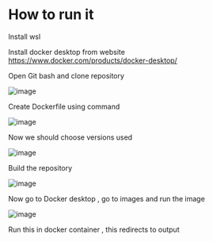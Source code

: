 # How to run it

Install wsl

Install docker desktop from website https://www.docker.com/products/docker-desktop/

Open Git bash and clone repository 

![image](https://github.com/user-attachments/assets/63d2810e-45bb-415b-8ec3-046209be1d7c)

Create Dockerfile using command

![image](https://github.com/user-attachments/assets/1a7985e9-f2de-4aed-99fb-579c278bdfc6)

Now we should choose versions used

![image](https://github.com/user-attachments/assets/9debc5bd-27fb-47f0-a60d-716100e4cb26)

Build the repository

![image](https://github.com/user-attachments/assets/2d5d3bab-868a-4c29-bd87-730a748bac2e)

Now go to Docker desktop , go to images and run the image

![image](https://github.com/user-attachments/assets/86f48868-b5b2-42a1-a62d-f339429ba8ae)

Run this in docker container , this redirects to output 
